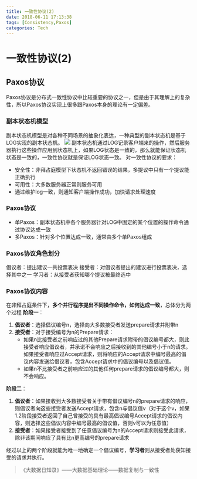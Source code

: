 ```yaml
---
title: 一致性协议(2)
date: 2018-06-11 17:13:38
tags: [Consistency,Paxos]
categories: Tech
---
```


# 一致性协议(2)
## Paxos协议
Paxos协议是分布式一致性协议中比较重要的协议之一，但是由于其理解上的复杂性，所以Paxos协议实现上很多跟Paxos本身的理论有一定偏差。

<!-- more -->

### 副本状态机模型
副本状态机模型是对各种不同场景的抽象化表达，一种典型的副本状态机是基于LOG实现的副本状态机。
![](https://ws1.sinaimg.cn/large/8c185877gy1fs71ufwjfvj20dt08h3z5.jpg)
副本状态机通过LOG记录客户端来的操作，然后服务器执行这些操作应用到状态机上，如果LOG状态是一致的，那么就能保证状态机状态是一致的，一致性协议就是保证LOG状态一致。
对一致性协议的要求：
- 安全性：非拜占庭模型下状态机不返回错误的结果，多提议中只有一个提议能正确执行
- 可用性：大多数服务器正常则服务可用
- 通过维护log一致，则通知客户端操作成功，加快请求处理速度

### Paxos协议
- 单Paxos：副本状态机中各个服务器针对LOG中固定的某个位置的操作命令通过协议达成一致
- 多Paxos：针对多个位置达成一致，通常由多个单Paxos组成

### Paxos协议角色划分
倡议者：提出建议一共投票表决
接受者：对倡议者提出的建议进行投票表决，选择其中之一
学习者：从接受者获知哪个提议被最终选中

### Paxos协议内容
在非拜占庭条件下，**多个并行程序提出不同操作命令，如何达成一致**，总体分为两个过程
**阶段一**：
1. **倡议者**：选择倡议编号n，选择向大多数接受者发送prepare请求并附带n
2. **接受者**：对于接受编号为n的Prepare请求：
	- 如果n比接受者之前响应过的其他Prepare请求附带的倡议编号都大，则此接受者响应倡议者，并承诺不会响应之后接收到的其他编号小于n的请求。如果接受者响应过Accept请求，则将响应的Accept请求中编号最高的倡议内容发送给倡议者，包含Accept请求中的倡议编号以及倡议值。
	- 如果n不比接受者之前响应过的其他任何prepare请求的倡议编号都大，则不会响应。

**阶段二**：
1. **倡议者**：如果接收到大多数接受者关于带有倡议编号n的prepare请求的响应，则倡议者向这些接受者发送Accept请求，包含n与倡议值v（对于这个v，如果1.2阶段接受者返回了自己曾接受的具有最高倡议编号Accept请求的倡议内容，则选择这些倡议内容中编号最高的倡议值，否则v可以为任意值）
2. **接受者**：如果接受者接受到了任意倡议编号为n的Accept请求则接受此请求，除非该期间响应了具有比n更高编号的prepare请求

经过以上的两个阶段就能为唯一地确定一个倡议编号，**学习者**则从接受者处获知接受的请求并执行。
 > 《大数据日知录》——大数据基础理论——数据复制与一致性